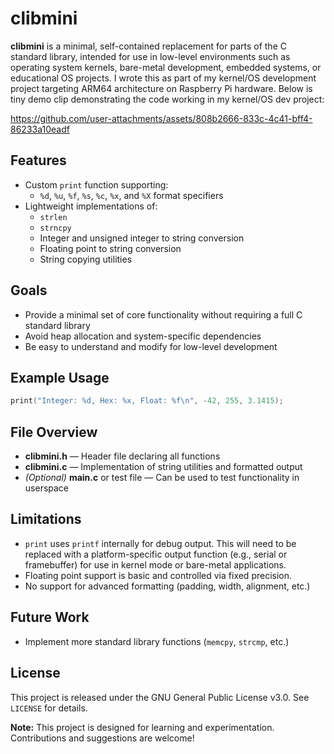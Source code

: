 # clibmini

**clibmini** is a minimal, self-contained replacement for parts of the C standard library, intended for use in low-level environments such as operating system kernels, bare-metal development, embedded systems, or educational OS projects. I wrote this as part of my kernel/OS development project targeting ARM64 architecture on Raspberry Pi hardware. Below is tiny demo clip demonstrating the code working in my kernel/OS dev project:



https://github.com/user-attachments/assets/808b2666-833c-4c41-bff4-86233a10eadf



## Features

- Custom `print` function supporting:
  - `%d`, `%u`, `%f`, `%s`, `%c`, `%x`, and `%X` format specifiers
- Lightweight implementations of:
  - `strlen`
  - `strncpy`
  - Integer and unsigned integer to string conversion
  - Floating point to string conversion
  - String copying utilities

## Goals

- Provide a minimal set of core functionality without requiring a full C standard library
- Avoid heap allocation and system-specific dependencies
- Be easy to understand and modify for low-level development

## Example Usage

```c
print("Integer: %d, Hex: %x, Float: %f\n", -42, 255, 3.1415);
```

## File Overview

- **clibmini.h** — Header file declaring all functions  
- **clibmini.c** — Implementation of string utilities and formatted output  
- *(Optional)* **main.c** or test file — Can be used to test functionality in userspace

## Limitations

- `print` uses `printf` internally for debug output. This will need to be replaced with a platform-specific output function (e.g., serial or framebuffer) for use in kernel mode or bare-metal applications.
- Floating point support is basic and controlled via fixed precision.
- No support for advanced formatting (padding, width, alignment, etc.)

## Future Work

- Implement more standard library functions (`memcpy`, `strcmp`, etc.)

## License

This project is released under the GNU General Public License v3.0. See `LICENSE` for details.



**Note:** This project is designed for learning and experimentation. Contributions and suggestions are welcome!

